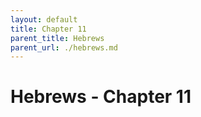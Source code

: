 ```yaml
---
layout: default
title: Chapter 11
parent_title: Hebrews
parent_url: ./hebrews.md
---
```


# Hebrews - Chapter 11
